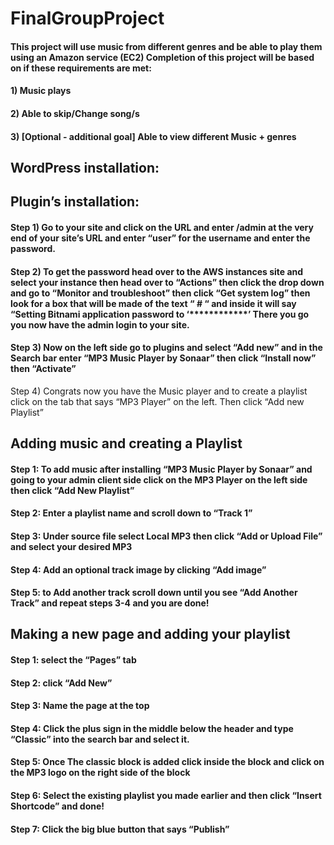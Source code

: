 # FinalGroupProject
#### This project will use music from different genres and be able to play them using an Amazon service (EC2) Completion of this project will be based on if these requirements are met: 
#### 1) Music plays
#### 2) Able to skip/Change song/s 
#### 3) [Optional  - additional goal] Able to view different Music + genres 

## WordPress installation:

## Plugin’s installation:

#### Step 1) Go to your site and click on the URL and enter /admin at the very end of your site’s URL and enter “user” for the  username and enter the password.
#### Step 2) To get the password head over to the AWS instances site and select your instance then head over to “Actions” then click the drop down and go to “Monitor and troubleshoot” then click “Get system log” then look for a box that will be made of the text “ # “ and inside it will say “Setting Bitnami application password to ‘************’ There you go you now have the admin login to your site.
#### Step 3) Now on the left side go to plugins and select “Add new” and in the Search bar enter “MP3 Music Player by Sonaar” then click “Install now” then “Activate” 
Step 4) Congrats now you have the Music player and to create a playlist click on the tab that says “MP3 Player” on the left. Then click “Add new Playlist”


## Adding music and creating a Playlist
#### Step 1: To add music after installing “MP3 Music Player by Sonaar” and going to your admin client side click on the MP3 Player on the left side then click “Add New Playlist” 
#### Step 2: Enter a playlist name and scroll down to “Track 1”
#### Step 3: Under source file select Local MP3 then click “Add or Upload File” and select your desired MP3
#### Step 4: Add an optional track image by clicking “Add image”
#### Step 5: to Add another track scroll down until you see “Add Another Track” and repeat steps 3-4 and you are done! 


## Making a new page and adding your playlist 
#### Step 1: select the “Pages” tab 
#### Step 2: click “Add New”
#### Step 3: Name the page at the top 
#### Step 4: Click the plus sign in the middle below the header and type “Classic” into the search bar and select it.
#### Step 5: Once The classic block is added click inside the block and click on the MP3 logo on the right side of the block
#### Step 6: Select the existing playlist you made earlier and then click “Insert Shortcode” and done!
#### Step 7: Click the big blue button that says “Publish”
